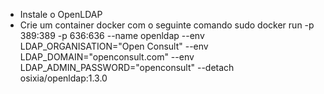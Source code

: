 - Instale o OpenLDAP
- Crie um container docker com o seguinte comando
sudo docker run -p 389:389 -p 636:636 --name openldap --env LDAP_ORGANISATION="Open Consult" --env LDAP_DOMAIN="openconsult.com" --env LDAP_ADMIN_PASSWORD="openconsult" --detach osixia/openldap:1.3.0
